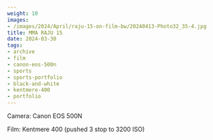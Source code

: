 ```yaml
---
weight: 10
images:
- /images/2024/April/raju-15-on-film-bw/20240413-Photo32_35-4.jpg
title: MMA RAJU 15
date: 2024-03-30
tags:
- archive
- film
- canon-eos-500n
- sports
- sports-portfolio
- black-and-white
- kentmere-400
- portfolio
---
```


Camera: Canon EOS 500N

Film: Kentmere 400 (pushed 3 stop to 3200 ISO)